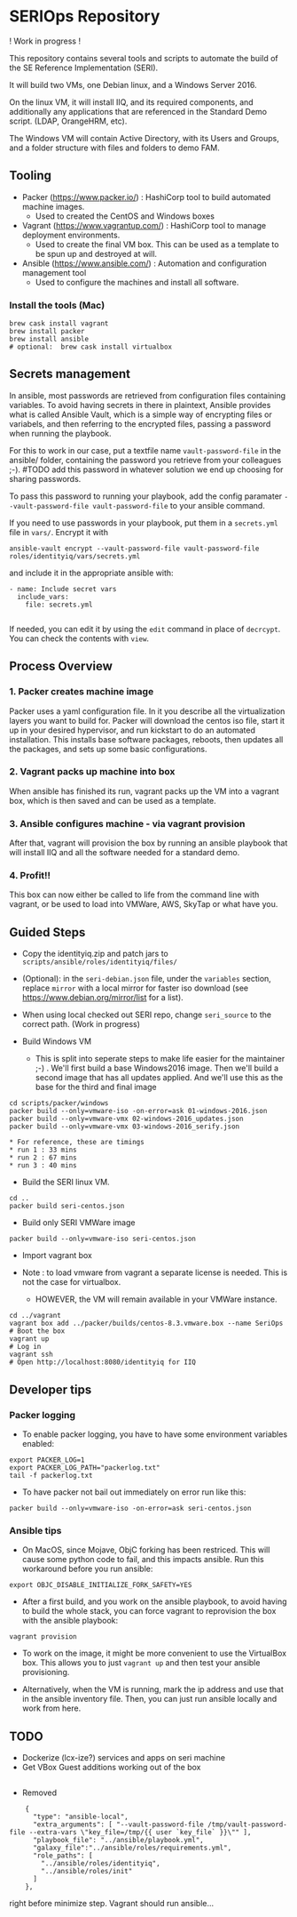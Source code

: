 # SERIOps Repository

! Work in progress ! 

This repository contains several tools and scripts to automate the build of the SE Reference Implementation (SERI).

It will build two VMs, one Debian linux, and a Windows Server 2016.

On the linux VM, it will install IIQ, and its required components, and additionally any applications that are referenced in the Standard Demo script. (LDAP, OrangeHRM, etc). 

The Windows VM will contain Active Directory, with its Users and Groups, and a folder structure with files and folders to demo FAM.

## Tooling

* Packer (https://www.packer.io/) : HashiCorp tool to build automated machine images.
    * Used to created the CentOS and Windows boxes
* Vagrant (https://www.vagrantup.com/) : HashiCorp tool to manage deployment environments.
    * Used to create the final VM box. This can be used as a template to be spun up and destroyed at will.
* Ansible (https://www.ansible.com/) : Automation and configuration management tool
    * Used to configure the machines and install all software.
 
### Install the tools (Mac)

```shell
brew cask install vagrant
brew install packer
brew install ansible
# optional:  brew cask install virtualbox 
```

## Secrets management

In ansible, most passwords are retrieved from configuration files containing variables. To avoid having secrets in there in plaintext, Ansible provides what is called Ansible Vault, which is a simple way of encrypting files or variabels, and then referring to the encrypted files, passing a password when running the playbook.

For this to work in our case, put a textfile name `vault-password-file` in the ansible/ folder, containing the password you retrieve from your colleagues ;-). 
#TODO add this password in whatever solution we end up choosing for sharing passwords.

To pass this password to running your playbook, add the config paramater `--vault-password-file vault-password-file` to your ansible command.

If you need to use passwords in your playbook, put them in a `secrets.yml` file in `vars/`. Encrypt it with 
```
ansible-vault encrypt --vault-password-file vault-password-file roles/identityiq/vars/secrets.yml
```
and include it in the appropriate ansible with:
```
- name: Include secret vars
  include_vars:
    file: secrets.yml
    
```

If needed, you can edit it by using the `edit` command in place of `decrcypt`. You can check the contents with `view`.
## Process Overview

### 1. Packer creates machine image

Packer uses a yaml configuration file. In it you describe all the virtualization layers you want to build for. Packer will download the centos iso file, start it up in your desired hypervisor, and run kickstart to do an automated installation. This installs base software packages, reboots, then updates all the packages, and sets up some basic configurations.

### 2. Vagrant packs up machine into box

When ansible has finished its run, vagrant packs up the VM into a vagrant box, which is then saved and can be used as a template.

### 3. Ansible configures machine - via vagrant provision

After that, vagrant will provision the box by running an ansible playbook that will install IIQ and all the software needed for a standard demo.
### 4. Profit!!

This box can now either be called to life from the command line with vagrant, or be used to load into VMWare, AWS, SkyTap or what have you.

## Guided Steps

* Copy the identityiq.zip and patch jars to `scripts/ansible/roles/identityiq/files/`
* (Optional): in the `seri-debian.json` file, under the `variables` section, replace `mirror` with a local mirror for faster iso download (see https://www.debian.org/mirror/list for a list).
* When using local checked out SERI repo, change `seri_source` to the correct path. (Work in progress)

* Build Windows VM
    * This is split into seperate steps to make life easier for the maintainer ;-) . We'll first build a base Windows2016 image. Then we'll build a second image that has all updates applied. And we'll use this as the base for the third and final image
```
cd scripts/packer/windows
packer build --only=vmware-iso -on-error=ask 01-windows-2016.json
packer build --only=vmware-vmx 02-windows-2016_updates.json
packer build --only=vmware-vmx 03-windows-2016_serify.json
```
    * For reference, these are timings
    * run 1 : 33 mins
    * run 2 : 67 mins
    * run 3 : 40 mins

* Build the SERI linux VM.
```
cd ..
packer build seri-centos.json
```

* Build only SERI VMWare image
```
packer build --only=vmware-iso seri-centos.json
```

* Import vagrant box

* Note : to load vmware from vagrant a separate license is needed. This is not the case for virtualbox.
    * HOWEVER, the VM will remain available in your VMWare instance.

```
cd ../vagrant
vagrant box add ../packer/builds/centos-8.3.vmware.box --name SeriOps
# Boot the box
vagrant up
# Log in
vagrant ssh
# Open http://localhost:8080/identityiq for IIQ
```

## Developer tips
 
### Packer logging

* To enable packer logging, you have to have some environment variables enabled:
```
export PACKER_LOG=1
export PACKER_LOG_PATH="packerlog.txt"
tail -f packerlog.txt
```

* To have packer not bail out immediately on error run like this:
```
packer build --only=vmware-iso -on-error=ask seri-centos.json
```

### Ansible tips

* On MacOS, since Mojave, ObjC forking has been restriced. This will cause some python code to fail, and this impacts ansible. Run this workaround before you run ansible:
```
export OBJC_DISABLE_INITIALIZE_FORK_SAFETY=YES
```

* After a first build, and you work on the ansible playbook, to avoid having to build the whole stack, you can force vagrant to reprovision the box with the ansible playbook: 
```
vagrant provision
```

* To work on the image, it might be more convenient to use the VirtualBox box. This allows you to just `vagrant up` and then test your ansible provisioning.

* Alternatively, when the VM is running, mark the ip address and use that in the ansible inventory file. Then, you can just run ansible locally and work from here.
## TODO

* Dockerize (lcx-ize?) services and apps on seri machine
* Get VBox Guest additions working out of the box

## 

* Removed 
```
    {
      "type": "ansible-local",
      "extra_arguments": [ "--vault-password-file /tmp/vault-password-file --extra-vars \"key_file=/tmp/{{ user `key_file` }}\"" ],
      "playbook_file": "../ansible/playbook.yml",
      "galaxy_file":"../ansible/roles/requirements.yml",
      "role_paths": [
        "../ansible/roles/identityiq",
        "../ansible/roles/init"
      ]
    },
```
right before minimize step. Vagrant should run ansible...